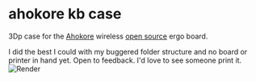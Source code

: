 # ahokore kb case
 3Dp case for the [Ahokore](https://store.dez.li/product/ahokore) wireless [open source](https://github.com/dezlidezlidezli/ahokore) ergo board. 
 
 I did the best I could with my buggered folder structure and no board or printer in hand yet. Open to feedback. I'd love to see someone print it.
![Render](https://raw.githubusercontent.com/image.png)